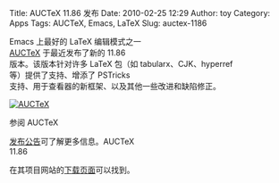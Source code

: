 Title: AUCTeX 11.86 发布
Date: 2010-02-25 12:29
Author: toy
Category: Apps
Tags: AUCTeX, Emacs, LaTeX
Slug: auctex-1186

Emacs 上最好的 LaTeX 编辑模式之一  
[AUCTeX](http://www.gnu.org/software/auctex/) 于最近发布了新的 11.86  
版本。该版本针对许多 LaTeX 包（如 tabularx、CJK、hyperref  
等）提供了支持、增添了 PSTricks  
支持、用于查看器的新框架、以及其他一些改进和缺陷修正。

[![AUCTeX](http://i.linuxtoy.org/images/2010/02/auctex-thumb.png)](http://i.linuxtoy.org/images/2010/02/auctex.png)

参阅 AUCTeX  

[发布公告](http://lists.gnu.org/archive/html/auctex/2010-02/msg00025.html)可了解更多信息。AUCTeX  
11.86  

在其项目网站的[下载页面](http://www.gnu.org/software/auctex/download.html)可以找到。
